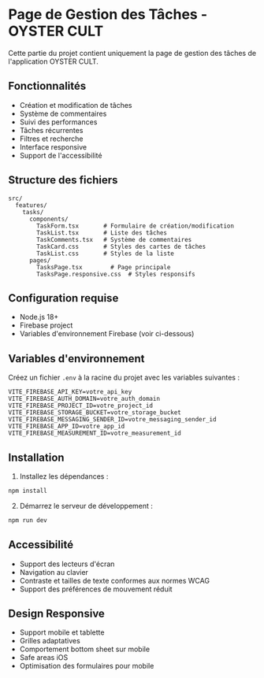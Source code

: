 # Page de Gestion des Tâches - OYSTER CULT

Cette partie du projet contient uniquement la page de gestion des tâches de l'application OYSTER CULT.

## Fonctionnalités

- Création et modification de tâches
- Système de commentaires
- Suivi des performances
- Tâches récurrentes
- Filtres et recherche
- Interface responsive
- Support de l'accessibilité

## Structure des fichiers

```
src/
  features/
    tasks/
      components/
        TaskForm.tsx       # Formulaire de création/modification
        TaskList.tsx       # Liste des tâches
        TaskComments.tsx   # Système de commentaires
        TaskCard.css       # Styles des cartes de tâches
        TaskList.css       # Styles de la liste
      pages/
        TasksPage.tsx        # Page principale
        TasksPage.responsive.css  # Styles responsifs
```

## Configuration requise

- Node.js 18+
- Firebase project
- Variables d'environnement Firebase (voir ci-dessous)

## Variables d'environnement

Créez un fichier `.env` à la racine du projet avec les variables suivantes :

```env
VITE_FIREBASE_API_KEY=votre_api_key
VITE_FIREBASE_AUTH_DOMAIN=votre_auth_domain
VITE_FIREBASE_PROJECT_ID=votre_project_id
VITE_FIREBASE_STORAGE_BUCKET=votre_storage_bucket
VITE_FIREBASE_MESSAGING_SENDER_ID=votre_messaging_sender_id
VITE_FIREBASE_APP_ID=votre_app_id
VITE_FIREBASE_MEASUREMENT_ID=votre_measurement_id
```

## Installation

1. Installez les dépendances :
```bash
npm install
```

2. Démarrez le serveur de développement :
```bash
npm run dev
```

## Accessibilité

- Support des lecteurs d'écran
- Navigation au clavier
- Contraste et tailles de texte conformes aux normes WCAG
- Support des préférences de mouvement réduit

## Design Responsive

- Support mobile et tablette
- Grilles adaptatives
- Comportement bottom sheet sur mobile
- Safe areas iOS
- Optimisation des formulaires pour mobile
